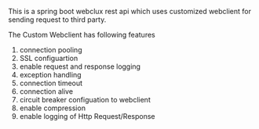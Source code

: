 This is a spring boot webclux rest api which uses customized webclient for sending request to third party.

The Custom Webclient has following features
1. connection pooling
2. SSL configuartion
3. enable request and response logging
4. exception handling
5. connection timeout
6. connection alive
7. circuit breaker configuation to webclient
8. enable compression
9. enable logging of Http Request/Response
